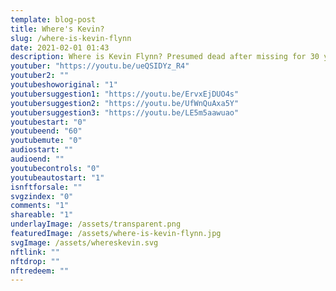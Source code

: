 ```yaml
---
template: blog-post
title: Where's Kevin?
slug: /where-is-kevin-flynn
date: 2021-02-01 01:43
description: Where is Kevin Flynn? Presumed dead after missing for 30 years. 
youtuber: "https://youtu.be/ueQSIDYz_R4"
youtuber2: ""
youtubeshoworiginal: "1"
youtubersuggestion1: "https://youtu.be/ErvxEjDUO4s"
youtubersuggestion2: "https://youtu.be/UfWnQuAxa5Y"
youtubersuggestion3: "https://youtu.be/LE5m5aawuao"
youtubestart: "0"
youtubeend: "60"
youtubemute: "0"
audiostart: ""
audioend: ""
youtubecontrols: "0"
youtubeautostart: "1"
isnftforsale: ""
svgzindex: "0"
comments: "1"
shareable: "1"
underlayImage: /assets/transparent.png
featuredImage: /assets/where-is-kevin-flynn.jpg
svgImage: /assets/whereskevin.svg
nftlink: ""
nftdrop: ""
nftredeem: ""
---
```

<div style="position:relative; top:0; z-index:0; border:px solid blue; height:100vh; width:100vw; overflow:hidden; display:flex; ">
<!-- https://youtu.be/sqJdG95juso -->





 <object class="" id="" data="/assets/whereskevin.svg" type="image/svg+xml" style="position:absolute; top:0; z-index:0; aspect-ratio: 16 / 9; height:; background:transparent; object-fit:contain;"  alt="animated content" title="animated content" ></object>








<!-- XjuLZwlDxh8 -->
</div>